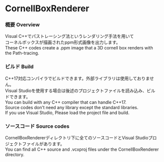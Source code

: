 # CornellBoxRenderer

### 概要 Overview

Visual C++でパストレーシング法というレンダリング手法を用いて       
コーネルボックスが描画されたppm形式画像を出力します。     
These C++ codes create a .ppm image that a 3D cornell box renders with the Path-tracing.     

### ビルド Build
C++17対応コンパイラでビルドできます。外部ライブラリは使用しておりません。   
Visual Studioを使用する場合は後述のプロジェクトファイルを読み込み、ビルドできます。     
You can build with any C++ compiler that can handle C++17.     
Source codes don't need any library except the standard libraries.     
If you use Visual Studio, Please load the project file and build.

### ソースコード Source codes
CornellBoxRendererディレクトリ下に全てのソースコードとVisual Studioプロジェクトファイルがあります。     
You can find all C++ source and .vcxproj files under the CornellBoxRenderer directory.

